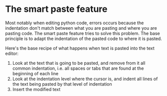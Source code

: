 # The smart paste feature
Most notably when editing python code, errors occurs because the indentation don't match between what you are pasting and where you are pasting code.
The smart paste feature tries to solve this problem.
The base principle is to adapt the indentation of the pasted code to where it is pasted.

Here's the base recipe of what happens when text is pasted into the text editor:

1. Look at the text that is going to be pasted, and remove from it all common indentation, i.e. all spaces or tabs that are found at the beginning of each line
2. Look at the indentation level where the cursor is, and indent all lines of the text being pasted by that level of indentation
3. Insert the modified text

